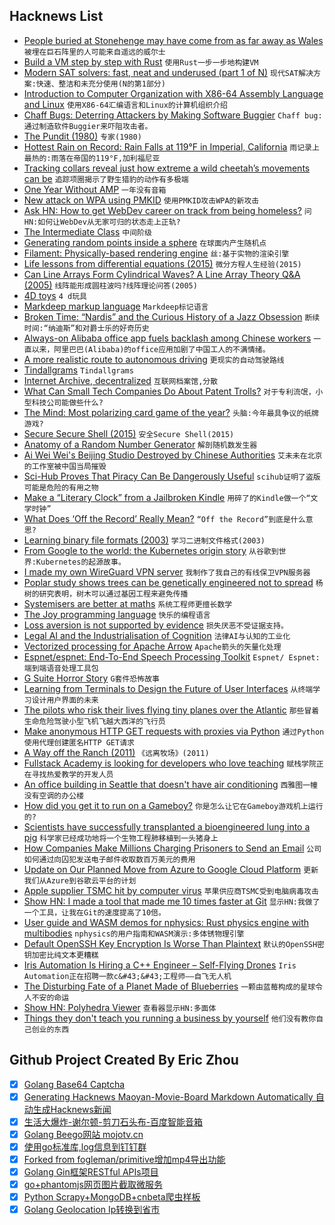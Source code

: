 ## Hacknews List


- [People buried at Stonehenge may have come from as far away as Wales](https://arstechnica.com/science/2018/08/people-buried-at-stonehenge-may-have-come-from-as-far-away-as-wales/)  `被埋在巨石阵里的人可能来自遥远的威尔士`
- [Build a VM step by step with Rust](https://blog.subnetzero.io/post/building-language-vm-part-00/)  `使用Rust一步一步地构建VM`
- [Modern SAT solvers: fast, neat and underused (part 1 of N)](https://codingnest.com/modern-sat-solvers-fast-neat-underused-part-1-of-n/)  `现代SAT解决方案:快速、整洁和未充分使用(N的第1部分)`
- [Introduction to Computer Organization with X86-64 Assembly Language and Linux](http://bob.cs.sonoma.edu/IntroCompOrg-x64/book.html)  `使用X86-64汇编语言和Linux的计算机组织介绍`
- [Chaff Bugs: Deterring Attackers by Making Software Buggier](https://arxiv.org/abs/1808.00659)  `Chaff bug:通过制造软件Buggier来吓阻攻击者。`
- [The Pundit (1980)](https://www.versobooks.com/blogs/3958-the-pundit)  `专家(1980)`
- [Hottest Rain on Record: Rain Falls at 119°F in Imperial, California](https://www.wunderground.com/cat6/Hottest-Rain-Record-Rain-falls-119F-Imperial-California)  `雨记录上最热的:雨落在帝国的119°F,加利福尼亚`
- [Tracking collars reveal just how extreme a wild cheetah’s movements can be](https://www.nationalgeographic.com/science/phenomena/2013/06/12/collars-reveal-why-just-how-extreme-cheetahs-can-be/)  `追踪项圈揭示了野生猎豹的动作有多极端`
- [One Year Without AMP](https://www.alexkras.com/one-year-without-amp/)  `一年没有音箱`
- [New attack on WPA using PMKID](https://hashcat.net/forum/thread-7717.html)  `使用PMKID攻击WPA的新攻击`
- [Ask HN: How to get WebDev career on track from being homeless?](item?id=17684451)  `问HN:如何让WebDev从无家可归的状态走上正轨?`
- [The Intermediate Class](https://www.newyorker.com/magazine/2018/04/02/the-intermediate-class/)  `中间阶级`
- [Generating random points inside a sphere](https://karthikkaranth.me/blog/generating-random-points-in-a-sphere/)  `在球面内产生随机点`
- [Filament: Physically-based rendering engine](https://google.github.io/filament/Filament.md.html)  `丝:基于实物的渲染引擎`
- [Life lessons from differential equations (2015)](https://www.johndcook.com/blog/2015/07/23/life-lessons-from-differential-equations/)  `微分方程人生经验(2015)`
- [Can Line Arrays Form Cylindrical Waves? A Line Array Theory Q&amp;A (2005)](https://web.archive.org/web/20080925234554/http://www.meyersound.com/support/papers/line_array_theory.htm)  `线阵能形成圆柱波吗?线阵理论问答(2005)`
- [4D toys](http://4dtoys.com/)  `4 d玩具`
- [Markdeep markup language](http://casual-effects.com/markdeep/)  `Markdeep标记语言`
- [Broken Time: “Nardis” and the Curious History of a Jazz Obsession](https://believermag.com/broken-time/)  `断续时间:“纳迪斯”和对爵士乐的好奇历史`
- [Always-on Alibaba office app fuels backlash among Chinese workers](https://www.businessinsider.com/r-ding-always-on-alibaba-office-app-fuels-backlash-among-chinese-workers-2018-8)  `一直以来，阿里巴巴(Alibaba)的office应用加剧了中国工人的不满情绪。`
- [A more realistic route to autonomous driving](https://www.economist.com/business/2018/08/04/a-more-realistic-route-to-autonomous-driving)  `更现实的自动驾驶路线`
- [Tindallgrams](http://tindallgrams.net/)  `Tindallgrams`
- [Internet Archive, decentralized](https://dweb.archive.org/)  `互联网档案馆,分散`
- [What Can Small Tech Companies Do About Patent Trolls?](https://blogs.findlaw.com/technologist/2018/08/what-can-small-tech-companies-do-about-patent-trolls.html)  `对于专利流氓，小型科技公司能做些什么?`
- [The Mind: Most polarizing card game of the year?](https://arstechnica.com/gaming/2018/08/the-mind-most-polarizing-card-game-of-the-year/)  `头脑:今年最具争议的纸牌游戏?`
- [Secure Secure Shell (2015)](https://stribika.github.io/2015/01/04/secure-secure-shell.html)  `安全Secure Shell(2015)`
- [Anatomy of a Random Number Generator](https://www.masswerk.at/nowgobang/2018/anatomy-of-an-rng)  `解剖随机数发生器`
- [Ai Wei Wei&#39;s Beijing Studio Destroyed by Chinese Authorities](https://www.npr.org/2018/08/04/635654200/ai-wei-weis-beijing-studio-destroyed-by-chinese-authorities)  `艾未未在北京的工作室被中国当局摧毁`
- [Sci-Hub Proves That Piracy Can Be Dangerously Useful](https://torrentfreak.com/sci-hub-proves-that-piracy-can-be-dangerously-useful-180804/)  `scihub证明了盗版可能是危险的有用之物`
- [Make a “Literary Clock” from a Jailbroken Kindle](https://www.instructables.com/id/Literary-Clock-Made-From-E-reader/)  `用碎了的Kindle做一个“文学时钟”`
- [What Does ‘Off the Record’ Really Mean?](https://www.nytimes.com/2018/08/02/reader-center/off-the-record-meaning.html)  `“Off the Record”到底是什么意思?`
- [Learning binary file formats (2003)](https://board.flatassembler.net/topic.php?t=20690)  `学习二进制文件格式(2003)`
- [From Google to the world: the Kubernetes origin story](https://cloudplatform.googleblog.com/2016/07/from-Google-to-the-world-the-Kubernetes-origin-story.html)  `从谷歌到世界:Kubernetes的起源故事。`
- [I made my own WireGuard VPN server](https://techcrunch.com/2018/07/28/how-i-made-my-own-wireguard-vpn-server/)  `我制作了我自己的有线保卫VPN服务器`
- [Poplar study shows trees can be genetically engineered not to spread](https://phys.org/news/2018-08-groundbreaking-poplar-trees-genetically.html)  `杨树的研究表明，树木可以通过基因工程来避免传播`
- [Systemisers are better at maths](https://www.nature.com/articles/s41598-018-30013-8)  `系统工程师更擅长数学`
- [The Joy programming language](http://www.kevinalbrecht.com/code/joy-mirror/joy.html)  `快乐的编程语言`
- [Loss aversion is not supported by evidence](https://blogs.scientificamerican.com/observations/why-the-most-important-idea-in-behavioral-decision-making-is-a-fallacy/?sf194849524=1)  `损失厌恶不受证据支持。`
- [Legal AI and the Industrialisation of Cognition](https://www.artificiallawyer.com/2018/08/03/summer-re-post-legal-ai-the-industrialisation-of-cognition/)  `法律AI与认知的工业化`
- [Vectorized processing for Apache Arrow](https://github.com/dremio/gandiva)  `Apache箭头的矢量化处理`
- [Espnet/espnet: End-To-End Speech Processing Toolkit](https://github.com/espnet/espnet)  `Espnet/ Espnet:端到端语音处理工具包`
- [G Suite Horror Story](https://lawgimenez.me/2018/08/05/g-suite-horror-story/)  `G套件恐怖故事`
- [Learning from Terminals to Design the Future of User Interfaces](https://brandur.org/interfaces)  `从终端学习设计用户界面的未来`
- [The pilots who risk their lives flying tiny planes over the Atlantic](https://www.bbc.com/news/magazine-34484972)  `那些冒着生命危险驾驶小型飞机飞越大西洋的飞行员`
- [Make anonymous HTTP GET requests with proxies via Python](https://github.com/rootVIII/proxy_requests)  `通过Python使用代理创建匿名HTTP GET请求`
- [A Way off the Ranch (2011)](https://www.linuxjournal.com/content/way-ranch)  `《远离牧场》(2011)`
- [Fullstack Academy is looking for developers who love teaching](https://fullstackacademy.workable.com/jobs/186349)  `赋栈学院正在寻找热爱教学的开发人员`
- [An office building in Seattle that doesn&#39;t have air conditioning](http://www.kuow.org/post/modern-seattle-building-doesn-t-have-ac-purpose)  `西雅图一幢没有空调的办公楼`
- [How did you get it to run on a Gameboy?](http://20dollarlolita.tumblr.com/post/176285106968/the-actual-storys-so-much-cooler-than-that-i)  `你是怎么让它在Gameboy游戏机上运行的?`
- [Scientists have successfully transplanted a bioengineered lung into a pig](https://www.bbc.co.uk/news/science-environment-45046674)  `科学家已经成功地将一个生物工程肺移植到一头猪身上`
- [How Companies Make Millions Charging Prisoners to Send an Email](https://www.wired.com/story/jpay-securus-prison-email-charging-millions/)  `公司如何通过向囚犯发送电子邮件收取数百万美元的费用`
- [Update on Our Planned Move from Azure to Google Cloud Platform](https://about.gitlab.com/2018/07/19/gcp-move-update/)  `更新我们从Azure到谷歌云平台的计划`
- [Apple supplier TSMC hit by computer virus](https://www.bloomberg.com/news/articles/2018-08-04/tsmc-takes-emergency-steps-as-operations-hit-by-computer-virus)  `苹果供应商TSMC受到电脑病毒攻击`
- [Show HN: I made a tool that made me 10 times faster at Git](https://github.com/jesseduffield/lazygit)  `显示HN:我做了一个工具，让我在Git的速度提高了10倍。`
- [User guide and WASM demos for nphysics: Rust physics engine with multibodies](http://nphysics.org/)  `nphysics的用户指南和WASM演示:多体锈物理引擎`
- [Default OpenSSH Key Encryption Is Worse Than Plaintext](https://latacora.singles/2018/08/03/the-default-openssh.html)  `默认的OpenSSH密钥加密比纯文本更糟糕`
- [Iris Automation Is Hiring a C&#43;&#43; Engineer – Self-Flying Drones](http://www.irisonboard.com/careers/)  `Iris Automation正在招聘一款c&#43;&#43;工程师——自飞无人机`
- [The Disturbing Fate of a Planet Made of Blueberries](https://www.atlasobscura.com/articles/what-if-earth-were-made-of-blueberries)  `一颗由蓝莓构成的星球令人不安的命运`
- [Show HN: Polyhedra Viewer](https://polyhedra.tessera.li)  `查看器显示HN:多面体`
- [Things they don&#39;t teach you running a business by yourself](https://docs.browserless.io/blog/2018/08/01/running-an-indie-business.html)  `他们没有教你自己创业的东西`

## Github Project Created By Eric Zhou

- [x] [Golang Base64 Captcha](https://github.com/mojocn/base64Captcha)
- [x] [Generating Hacknews Maoyan-Movie-Board Markdown Automatically 自动生成Hacknews新闻](https://github.com/dejavuzhou/md-genie)
- [x] [生活大爆炸-谢尔顿-剪刀石头布-百度智能音箱](https://github.com/mojocn/dueros-bang-game)
- [x] [Golang Beego网站 mojotv.cn](https://github.com/mojocn/www.mojotv.cn)
- [x] [使用go标准库,log信息到钉钉群](https://github.com/mojocn/dooger)
- [x] [Forked from fogleman/primitive增加mp4导出功能](https://github.com/mojocn/primitive)
- [x] [Golang Gin框架RESTful APIs项目](https://github.com/JJJJJJJerk/ezier-golang-web-api-framework)
- [x] [go+phantomjs网页图片截取微服务](https://github.com/mojocn/screen_shot)
- [x] [Python Scrapy+MongoDB+cnbeta爬虫样板](https://github.com/mojocn/scrapy_mongodb_boilerplate_cnbeta)
- [x] [Golang Geolocation Ip转换到省市](https://github.com/mojocn/ip2location)